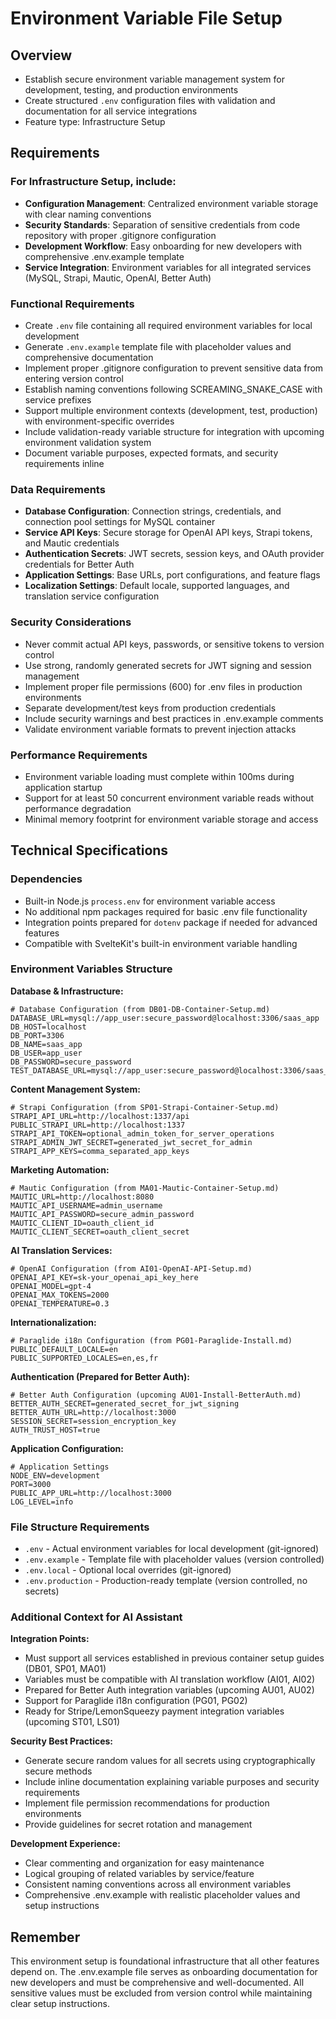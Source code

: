 # Environment Variable File Setup

## Overview
- Establish secure environment variable management system for development, testing, and production environments
- Create structured `.env` configuration files with validation and documentation for all service integrations
- Feature type: Infrastructure Setup

## Requirements

### For Infrastructure Setup, include:
- **Configuration Management**: Centralized environment variable storage with clear naming conventions
- **Security Standards**: Separation of sensitive credentials from code repository with proper .gitignore configuration
- **Development Workflow**: Easy onboarding for new developers with comprehensive .env.example template
- **Service Integration**: Environment variables for all integrated services (MySQL, Strapi, Mautic, OpenAI, Better Auth)

### Functional Requirements
- Create `.env` file containing all required environment variables for local development
- Generate `.env.example` template file with placeholder values and comprehensive documentation
- Implement proper .gitignore configuration to prevent sensitive data from entering version control
- Establish naming conventions following SCREAMING_SNAKE_CASE with service prefixes
- Support multiple environment contexts (development, test, production) with environment-specific overrides
- Include validation-ready variable structure for integration with upcoming environment validation system
- Document variable purposes, expected formats, and security requirements inline

### Data Requirements
- **Database Configuration**: Connection strings, credentials, and connection pool settings for MySQL container
- **Service API Keys**: Secure storage for OpenAI API keys, Strapi tokens, and Mautic credentials
- **Authentication Secrets**: JWT secrets, session keys, and OAuth provider credentials for Better Auth
- **Application Settings**: Base URLs, port configurations, and feature flags
- **Localization Settings**: Default locale, supported languages, and translation service configuration

### Security Considerations
- Never commit actual API keys, passwords, or sensitive tokens to version control
- Use strong, randomly generated secrets for JWT signing and session management
- Implement proper file permissions (600) for .env files in production environments
- Separate development/test keys from production credentials
- Include security warnings and best practices in .env.example comments
- Validate environment variable formats to prevent injection attacks

### Performance Requirements
- Environment variable loading must complete within 100ms during application startup
- Support for at least 50 concurrent environment variable reads without performance degradation
- Minimal memory footprint for environment variable storage and access

## Technical Specifications

### Dependencies
- Built-in Node.js `process.env` for environment variable access
- No additional npm packages required for basic .env file functionality
- Integration points prepared for `dotenv` package if needed for advanced features
- Compatible with SvelteKit's built-in environment variable handling

### Environment Variables Structure
**Database & Infrastructure:**
```
# Database Configuration (from DB01-DB-Container-Setup.md)
DATABASE_URL=mysql://app_user:secure_password@localhost:3306/saas_app
DB_HOST=localhost
DB_PORT=3306
DB_NAME=saas_app
DB_USER=app_user
DB_PASSWORD=secure_password
TEST_DATABASE_URL=mysql://app_user:secure_password@localhost:3306/saas_test
```

**Content Management System:**
```
# Strapi Configuration (from SP01-Strapi-Container-Setup.md)
STRAPI_API_URL=http://localhost:1337/api
PUBLIC_STRAPI_URL=http://localhost:1337
STRAPI_API_TOKEN=optional_admin_token_for_server_operations
STRAPI_ADMIN_JWT_SECRET=generated_jwt_secret_for_admin
STRAPI_APP_KEYS=comma_separated_app_keys
```

**Marketing Automation:**
```
# Mautic Configuration (from MA01-Mautic-Container-Setup.md)
MAUTIC_URL=http://localhost:8080
MAUTIC_API_USERNAME=admin_username
MAUTIC_API_PASSWORD=secure_admin_password
MAUTIC_CLIENT_ID=oauth_client_id
MAUTIC_CLIENT_SECRET=oauth_client_secret
```

**AI Translation Services:**
```
# OpenAI Configuration (from AI01-OpenAI-API-Setup.md)
OPENAI_API_KEY=sk-your_openai_api_key_here
OPENAI_MODEL=gpt-4
OPENAI_MAX_TOKENS=2000
OPENAI_TEMPERATURE=0.3
```

**Internationalization:**
```
# Paraglide i18n Configuration (from PG01-Paraglide-Install.md)
PUBLIC_DEFAULT_LOCALE=en
PUBLIC_SUPPORTED_LOCALES=en,es,fr
```

**Authentication (Prepared for Better Auth):**
```
# Better Auth Configuration (upcoming AU01-Install-BetterAuth.md)
BETTER_AUTH_SECRET=generated_secret_for_jwt_signing
BETTER_AUTH_URL=http://localhost:3000
SESSION_SECRET=session_encryption_key
AUTH_TRUST_HOST=true
```

**Application Configuration:**
```
# Application Settings
NODE_ENV=development
PORT=3000
PUBLIC_APP_URL=http://localhost:3000
LOG_LEVEL=info
```

### File Structure Requirements
- `.env` - Actual environment variables for local development (git-ignored)
- `.env.example` - Template file with placeholder values (version controlled)
- `.env.local` - Optional local overrides (git-ignored)
- `.env.production` - Production-ready template (version controlled, no secrets)

### Additional Context for AI Assistant

**Integration Points:**
- Must support all services established in previous container setup guides (DB01, SP01, MA01)
- Variables must be compatible with AI translation workflow (AI01, AI02)
- Prepared for Better Auth integration variables (upcoming AU01, AU02)
- Support for Paraglide i18n configuration (PG01, PG02)
- Ready for Stripe/LemonSqueezy payment integration variables (upcoming ST01, LS01)

**Security Best Practices:**
- Generate secure random values for all secrets using cryptographically secure methods
- Include inline documentation explaining variable purposes and security requirements
- Implement file permission recommendations for production environments
- Provide guidelines for secret rotation and management

**Development Experience:**
- Clear commenting and organization for easy maintenance
- Logical grouping of related variables by service/feature
- Consistent naming conventions across all environment variables
- Comprehensive .env.example with realistic placeholder values and setup instructions

## Remember
This environment setup is foundational infrastructure that all other features depend on. The .env.example file serves as onboarding documentation for new developers and must be comprehensive and well-documented. All sensitive values must be excluded from version control while maintaining clear setup instructions.